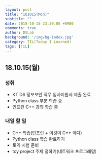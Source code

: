 ```yaml
---
layout: post
title: "181015(Mon)"
subtitle: ""
date: 2018-10-15 23:30:00 +0900
comments: true
author: DSLab
background: '/img/bg-index.jpg'
category: TIL(Today I Learned)
tags: [TIL]
---
```


## 18.10.15(월)
### 성취
  - KT DS 정보보안 직무 입사지원서 제출 완료
  - Python class 부분 학습 중
  - 인프런 C++ 강의 학습 중

### 내일 할 일
  - C++ 학습(인프런 + 이것이 C++ 이다)
  - Python class 학습 완료하기
  - 토익 시험 준비
  - toy project 주제 정하기(네트워크 프로그래밍)
